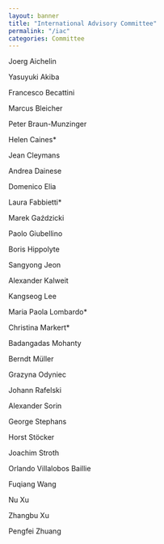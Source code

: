 ```yaml
---
layout: banner
title: "International Advisory Committee"
permalink: "/iac"
categories: Committee
---
```

Joerg Aichelin

Yasuyuki Akiba


Francesco Becattini

Marcus Bleicher

Peter Braun-Munzinger

Helen Caines*

Jean Cleymans

Andrea Dainese

Domenico Elia

Laura Fabbietti*

Marek Gaździcki

Paolo Giubellino

Boris Hippolyte

Sangyong Jeon

Alexander Kalweit

Kangseog Lee

Maria Paola Lombardo*

Christina Markert*

Badangadas Mohanty

Berndt Müller

Grazyna Odyniec

Johann Rafelski

Alexander Sorin

George Stephans

Horst Stöcker

Joachim Stroth

Orlando Villalobos Baillie

Fuqiang Wang

Nu Xu

Zhangbu Xu

Pengfei Zhuang